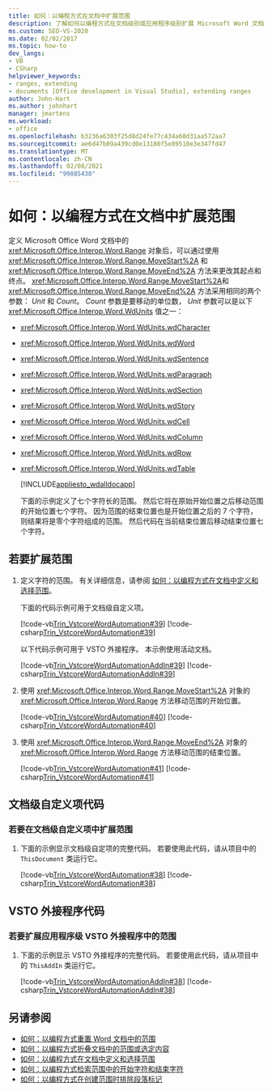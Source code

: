 ```yaml
---
title: 如何：以编程方式在文档中扩展范围
description: 了解如何以编程方式在文档级别或应用程序级别扩展 Microsoft Word 文档中的开始和结束点范围。
ms.custom: SEO-VS-2020
ms.date: 02/02/2017
ms.topic: how-to
dev_langs:
- VB
- CSharp
helpviewer_keywords:
- ranges, extending
- documents [Office development in Visual Studio], extending ranges
author: John-Hart
ms.author: johnhart
manager: jmartens
ms.workload:
- office
ms.openlocfilehash: b3236a6303f25d8d24fe77c434a60d31aa572aa7
ms.sourcegitcommit: ae6d47b09a439cd0e13180f5e89510e3e347fd47
ms.translationtype: MT
ms.contentlocale: zh-CN
ms.lasthandoff: 02/08/2021
ms.locfileid: "99885438"
---
```

# <a name="how-to-programmatically-extend-ranges-in-documents"></a>如何：以编程方式在文档中扩展范围
  定义 Microsoft Office Word 文档中的 <xref:Microsoft.Office.Interop.Word.Range> 对象后，可以通过使用 <xref:Microsoft.Office.Interop.Word.Range.MoveStart%2A> 和 <xref:Microsoft.Office.Interop.Word.Range.MoveEnd%2A> 方法来更改其起点和终点。 <xref:Microsoft.Office.Interop.Word.Range.MoveStart%2A>和 <xref:Microsoft.Office.Interop.Word.Range.MoveEnd%2A> 方法采用相同的两个参数： *Unit* 和 *Count*。 *Count* 参数是要移动的单位数， *Unit* 参数可以是以下 <xref:Microsoft.Office.Interop.Word.WdUnits> 值之一：

- <xref:Microsoft.Office.Interop.Word.WdUnits.wdCharacter>

- <xref:Microsoft.Office.Interop.Word.WdUnits.wdWord>

- <xref:Microsoft.Office.Interop.Word.WdUnits.wdSentence>

- <xref:Microsoft.Office.Interop.Word.WdUnits.wdParagraph>

- <xref:Microsoft.Office.Interop.Word.WdUnits.wdSection>

- <xref:Microsoft.Office.Interop.Word.WdUnits.wdStory>

- <xref:Microsoft.Office.Interop.Word.WdUnits.wdCell>

- <xref:Microsoft.Office.Interop.Word.WdUnits.wdColumn>

- <xref:Microsoft.Office.Interop.Word.WdUnits.wdRow>

- <xref:Microsoft.Office.Interop.Word.WdUnits.wdTable>

  [!INCLUDE[appliesto_wdalldocapp](../vsto/includes/appliesto-wdalldocapp-md.md)]

  下面的示例定义了七个字符长的范围。 然后它将在原始开始位置之后移动范围的开始位置七个字符。 因为范围的结束位置也是开始位置之后的 7 个字符，则结果将是零个字符组成的范围。 然后代码在当前结束位置后移动结束位置七个字符。

## <a name="to-extend-a-range"></a>若要扩展范围

1. 定义字符的范围。 有关详细信息，请参阅 [如何：以编程方式在文档中定义和选择范围](../vsto/how-to-programmatically-define-and-select-ranges-in-documents.md)。

     下面的代码示例可用于文档级自定义项。

     [!code-vb[Trin_VstcoreWordAutomation#39](../vsto/codesnippet/VisualBasic/Trin_VstcoreWordAutomationVB/ThisDocument.vb#39)]
     [!code-csharp[Trin_VstcoreWordAutomation#39](../vsto/codesnippet/CSharp/Trin_VstcoreWordAutomationCS/ThisDocument.cs#39)]

     以下代码示例可用于 VSTO 外接程序。 本示例使用活动文档。

     [!code-vb[Trin_VstcoreWordAutomationAddIn#39](../vsto/codesnippet/VisualBasic/Trin_VstcoreWordAutomationAddIn/ThisAddIn.vb#39)]
     [!code-csharp[Trin_VstcoreWordAutomationAddIn#39](../vsto/codesnippet/CSharp/Trin_VstcoreWordAutomationAddIn/ThisAddIn.cs#39)]

2. 使用 <xref:Microsoft.Office.Interop.Word.Range.MoveStart%2A> 对象的 <xref:Microsoft.Office.Interop.Word.Range> 方法移动范围的开始位置。

     [!code-vb[Trin_VstcoreWordAutomation#40](../vsto/codesnippet/VisualBasic/Trin_VstcoreWordAutomationVB/ThisDocument.vb#40)]
     [!code-csharp[Trin_VstcoreWordAutomation#40](../vsto/codesnippet/CSharp/Trin_VstcoreWordAutomationCS/ThisDocument.cs#40)]

3. 使用 <xref:Microsoft.Office.Interop.Word.Range.MoveEnd%2A> 对象的 <xref:Microsoft.Office.Interop.Word.Range> 方法移动范围的结束位置。

     [!code-vb[Trin_VstcoreWordAutomation#41](../vsto/codesnippet/VisualBasic/Trin_VstcoreWordAutomationVB/ThisDocument.vb#41)]
     [!code-csharp[Trin_VstcoreWordAutomation#41](../vsto/codesnippet/CSharp/Trin_VstcoreWordAutomationCS/ThisDocument.cs#41)]

## <a name="document-level-customization-code"></a>文档级自定义项代码

### <a name="to-extend-a-range-in-a-document-level-customization"></a>若要在文档级自定义项中扩展范围

1. 下面的示例显示文档级自定项的完整代码。 若要使用此代码，请从项目中的 `ThisDocument` 类运行它。

     [!code-vb[Trin_VstcoreWordAutomation#38](../vsto/codesnippet/VisualBasic/Trin_VstcoreWordAutomationVB/ThisDocument.vb#38)]
     [!code-csharp[Trin_VstcoreWordAutomation#38](../vsto/codesnippet/CSharp/Trin_VstcoreWordAutomationCS/ThisDocument.cs#38)]

## <a name="vsto-add-in-code"></a>VSTO 外接程序代码

### <a name="to-extend-a-range-in-an-application-level-vsto-add-in"></a>若要扩展应用程序级 VSTO 外接程序中的范围

1. 下面的示例显示 VSTO 外接程序的完整代码。 若要使用此代码，请从项目中的 `ThisAddIn` 类运行它。

     [!code-vb[Trin_VstcoreWordAutomationAddIn#38](../vsto/codesnippet/VisualBasic/Trin_VstcoreWordAutomationAddIn/ThisAddIn.vb#38)]
     [!code-csharp[Trin_VstcoreWordAutomationAddIn#38](../vsto/codesnippet/CSharp/Trin_VstcoreWordAutomationAddIn/ThisAddIn.cs#38)]

## <a name="see-also"></a>另请参阅
- [如何：以编程方式重置 Word 文档中的范围](../vsto/how-to-programmatically-reset-ranges-in-word-documents.md)
- [如何：以编程方式折叠文档中的范围或选定内容](../vsto/how-to-programmatically-collapse-ranges-or-selections-in-documents.md)
- [如何：以编程方式在文档中定义和选择范围](../vsto/how-to-programmatically-define-and-select-ranges-in-documents.md)
- [如何：以编程方式检索范围中的开始字符和结束字符](../vsto/how-to-programmatically-retrieve-start-and-end-characters-in-ranges.md)
- [如何：以编程方式在创建范围时排除段落标记](../vsto/how-to-programmatically-exclude-paragraph-marks-when-creating-ranges.md)
